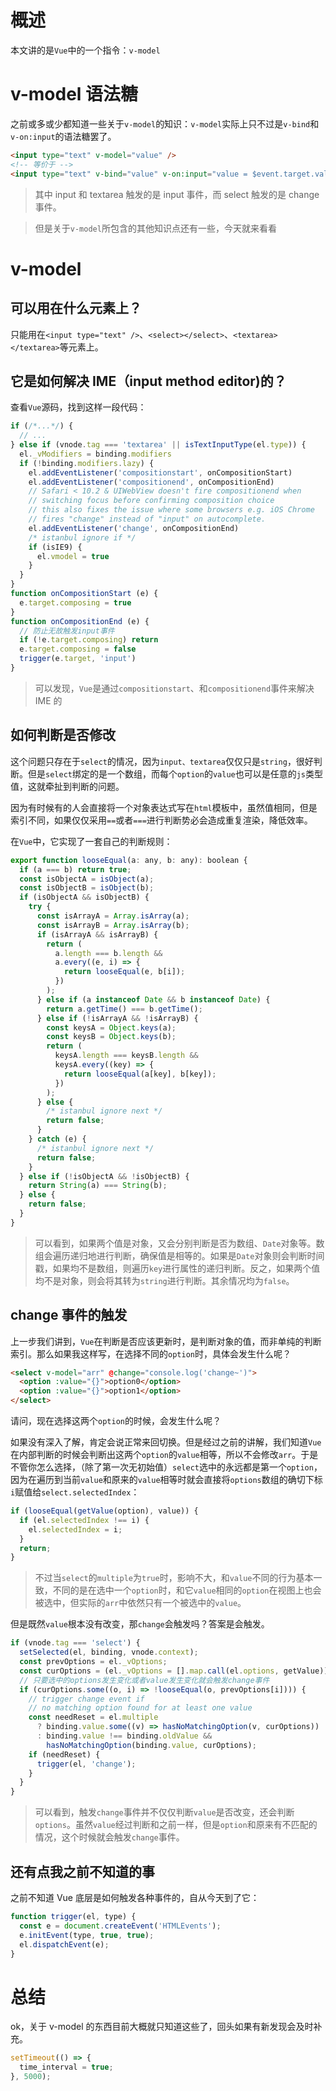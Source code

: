 # 概述

本文讲的是`Vue`中的一个指令：`v-model`

# v-model 语法糖

之前或多或少都知道一些关于`v-model`的知识：`v-model`实际上只不过是`v-bind`和`v-on:input`的语法糖罢了。

```html
<input type="text" v-model="value" />
<!-- 等价于 -->
<input type="text" v-bind="value" v-on:input="value = $event.target.value" />
```

> 其中 input 和 textarea 触发的是 input 事件，而 select 触发的是 change 事件。

> 但是关于`v-model`所包含的其他知识点还有一些，今天就来看看

# v-model

## 可以用在什么元素上？

只能用在`<input type="text" />`、`<select></select>`、`<textarea></textarea>`等元素上。

## 它是如何解决 IME（input method editor)的？

查看`Vue`源码，找到这样一段代码：

```javascript
if (/*...*/) {
  // ...
} else if (vnode.tag === 'textarea' || isTextInputType(el.type)) {
  el._vModifiers = binding.modifiers
  if (!binding.modifiers.lazy) {
    el.addEventListener('compositionstart', onCompositionStart)
    el.addEventListener('compositionend', onCompositionEnd)
    // Safari < 10.2 & UIWebView doesn't fire compositionend when
    // switching focus before confirming composition choice
    // this also fixes the issue where some browsers e.g. iOS Chrome
    // fires "change" instead of "input" on autocomplete.
    el.addEventListener('change', onCompositionEnd)
    /* istanbul ignore if */
    if (isIE9) {
      el.vmodel = true
    }
  }
}
function onCompositionStart (e) {
  e.target.composing = true
}
function onCompositionEnd (e) {
  // 防止无故触发input事件
  if (!e.target.composing) return
  e.target.composing = false
  trigger(e.target, 'input')
}
```

> 可以发现，`Vue`是通过`compositionstart`、和`compositionend`事件来解决 IME 的

## 如何判断是否修改

这个问题只存在于`select`的情况，因为`input、textarea`仅仅只是`string`，很好判断。但是`select`绑定的是一个数组，而每个`option`的`value`也可以是任意的`js`类型值，这就牵扯到判断的问题。

因为有时候有的人会直接将一个对象表达式写在`html`模板中，虽然值相同，但是索引不同，如果仅仅采用`==`或者`===`进行判断势必会造成重复渲染，降低效率。

在`Vue`中，它实现了一套自己的判断规则：

```javascript
export function looseEqual(a: any, b: any): boolean {
  if (a === b) return true;
  const isObjectA = isObject(a);
  const isObjectB = isObject(b);
  if (isObjectA && isObjectB) {
    try {
      const isArrayA = Array.isArray(a);
      const isArrayB = Array.isArray(b);
      if (isArrayA && isArrayB) {
        return (
          a.length === b.length &&
          a.every((e, i) => {
            return looseEqual(e, b[i]);
          })
        );
      } else if (a instanceof Date && b instanceof Date) {
        return a.getTime() === b.getTime();
      } else if (!isArrayA && !isArrayB) {
        const keysA = Object.keys(a);
        const keysB = Object.keys(b);
        return (
          keysA.length === keysB.length &&
          keysA.every((key) => {
            return looseEqual(a[key], b[key]);
          })
        );
      } else {
        /* istanbul ignore next */
        return false;
      }
    } catch (e) {
      /* istanbul ignore next */
      return false;
    }
  } else if (!isObjectA && !isObjectB) {
    return String(a) === String(b);
  } else {
    return false;
  }
}
```

> 可以看到，如果两个值是对象，又会分别判断是否为数组、`Date`对象等。数组会遍历递归地进行判断，确保值是相等的。如果是`Date`对象则会判断时间戳，如果均不是数组，则遍历`key`进行属性的递归判断。反之，如果两个值均不是对象，则会将其转为`string`进行判断。其余情况均为`false`。

## change 事件的触发

上一步我们讲到，`Vue`在判断是否应该更新时，是判断对象的值，而非单纯的判断索引。那么如果我这样写，在选择不同的`option`时，具体会发生什么呢？

```html
<select v-model="arr" @change="console.log('change~')">
  <option :value="{}">option0</option>
  <option :value="{}">option1</option>
</select>
```

请问，现在选择这两个`option`的时候，会发生什么呢？

如果没有深入了解，肯定会说正常来回切换。但是经过之前的讲解，我们知道`Vue`在内部判断的时候会判断出这两个`option`的`value`相等，所以不会修改`arr`。于是不管你怎么选择，（除了第一次无初始值）`select`选中的永远都是第一个`option`，因为在遍历到当前`value`和原来的`value`相等时就会直接将`options`数组的确切下标`i`赋值给`select.selectedIndex`：

```javascript
if (looseEqual(getValue(option), value)) {
  if (el.selectedIndex !== i) {
    el.selectedIndex = i;
  }
  return;
}
```

> 不过当`select`的`multiple`为`true`时，影响不大，和`value`不同的行为基本一致，不同的是在选中一个`option`时，和它`value`相同的`option`在视图上也会被选中，但实际的`arr`中依然只有一个被选中的`value`。

但是既然`value`根本没有改变，那`change`会触发吗？答案是会触发。

```javascript
if (vnode.tag === 'select') {
  setSelected(el, binding, vnode.context);
  const prevOptions = el._vOptions;
  const curOptions = (el._vOptions = [].map.call(el.options, getValue));
  // 只要选中的options发生变化或者value发生变化就会触发change事件
  if (curOptions.some((o, i) => !looseEqual(o, prevOptions[i]))) {
    // trigger change event if
    // no matching option found for at least one value
    const needReset = el.multiple
      ? binding.value.some((v) => hasNoMatchingOption(v, curOptions))
      : binding.value !== binding.oldValue &&
        hasNoMatchingOption(binding.value, curOptions);
    if (needReset) {
      trigger(el, 'change');
    }
  }
}
```

> 可以看到，触发`change`事件并不仅仅判断`value`是否改变，还会判断`options`。虽然`value`经过判断和之前一样，但是`option`和原来有不匹配的情况，这个时候就会触发`change`事件。

## 还有点我之前不知道的事

之前不知道 Vue 底层是如何触发各种事件的，自从今天到了它：

```javascript
function trigger(el, type) {
  const e = document.createEvent('HTMLEvents');
  e.initEvent(type, true, true);
  el.dispatchEvent(e);
}
```

# 总结

ok，关于 v-model 的东西目前大概就只知道这些了，回头如果有新发现会及时补充。

```javascript
setTimeout(() => {
  time_interval = true;
}, 5000);
```
